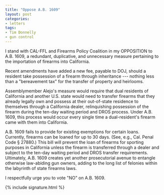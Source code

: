 ```yaml
---
title: "Oppose A.B. 1609"
layout: post
categories:
- letters
tags:
- Tim Donnelly
- gun control
---
```


I stand with CAL-FFL and Firearms Policy Coalition in my OPPOSITION to A.B. 1609, a redundant, duplicative, and unnecessary measure pertaining to the importation of firearms into California.

Recent amendments have added a new fee, payable to DOJ, should a resident take possession of a firearm through inheritance --- nothing less than a "bereavement tax" for the transfer of property and heirlooms.

Assemblymember Alejo's measure would require that dual residents of California and another U.S. state would need to transfer firearms that they already legally own and possess at their out-of-state residence to themselves through a California dealer, relinquishing possession of the firearm during the ten-day waiting period and DROS process. Under A.B. 1609, this process would occur every single time a dual-resident's firearm came with them into California.

A.B. 1609 fails to provide for existing exemptions for certain loans. Currently, firearms can be loaned for up to 30 days. (See, e.g., Cal. Penal Code § 27880.) This bill will prevent the loan of firearms for sporting purposes in California unless the firearm is transferred through a dealer and subject to the ten-day waiting period and DROS transfer requirements. Ultimately, A.B. 1609 creates yet another prosecutorial avenue to entangle otherwise law-abiding gun owners, adding to the long list of felonies within the labyrinth of state firearms laws.

I respectfully urge you to vote "NO" on A.B. 1609.

{% include signature.html %}
